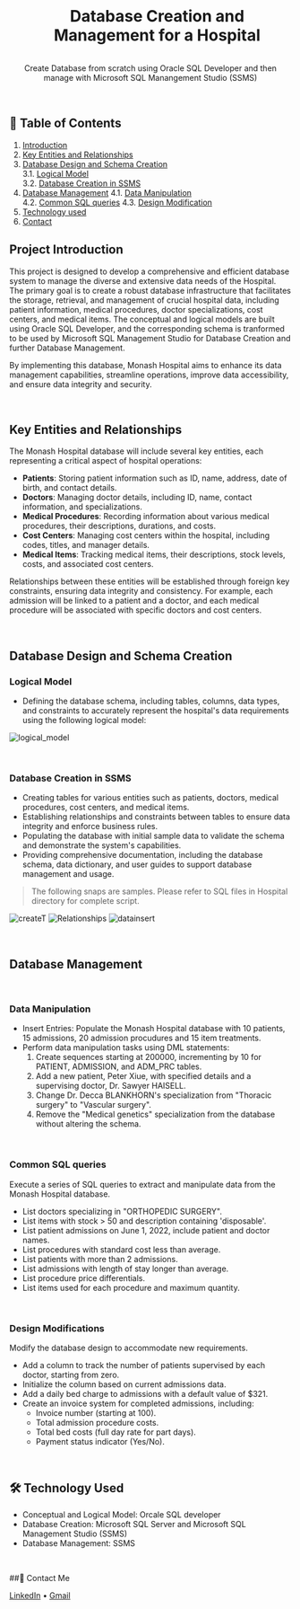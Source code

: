 <div align="center">
  <a href="#">
    <img src="">
  </a>

  <div id="user-content-toc">
    <ul>
      <summary><h1 style="display: inline-block;"> Database Creation and Management for a Hospital</h1></summary>
    </ul>
  </div>
  
  <p>Create Database from scratch using Oracle SQL Developer and then manage with Microsoft SQL Manangement Studio (SSMS)</p>
</div>
<br>

## 📝 Table of Contents
1. [Introduction](#introduction)
2. [Key Entities and Relationships](#relationship)
3. [Database Design and Schema Creation](#db-create)  
  3.1. [Logical Model](#logical-model)  
  3.2. [Database Creation in SSMS](#ssms-db)  
4. [Database Management](#db-manage)
  4.1. [Data Manipulation](#db-manipulation)  
  4.2. [Common SQL queries](#db-queries) 
  4.3. [Design Modification](#db-mod) 
5. [Technology used](#technology)
6. [Contact](#contact)


<a name="introduction"></a>
## Project Introduction

This project is designed to develop a comprehensive and efficient database system to manage the diverse and extensive data needs of the Hospital. The primary goal is to create a robust database infrastructure that facilitates the storage, retrieval, and management of crucial hospital data, including patient information, medical procedures, doctor specializations, cost centers, and medical items. The conceptual and logical models are built using Oracle SQL Developer, and the corresponding schema is tranformed to be used by Microsoft SQL Management Studio for Database Creation and further Database Management.

By implementing this database, Monash Hospital aims to enhance its data management capabilities, streamline operations, improve data accessibility, and ensure data integrity and security.

<br>

<a name="#relationship"></a>
## Key Entities and Relationships

The Monash Hospital database will include several key entities, each representing a critical aspect of hospital operations:

- **Patients**: Storing patient information such as ID, name, address, date of birth, and contact details.
- **Doctors**: Managing doctor details, including ID, name, contact information, and specializations.
- **Medical Procedures**: Recording information about various medical procedures, their descriptions, durations, and costs.
- **Cost Centers**: Managing cost centers within the hospital, including codes, titles, and manager details.
- **Medical Items**: Tracking medical items, their descriptions, stock levels, costs, and associated cost centers.

Relationships between these entities will be established through foreign key constraints, ensuring data integrity and consistency. For example, each admission will be linked to a patient and a doctor, and each medical procedure will be associated with specific doctors and cost centers.

<br>

<a name="db-create"></a>
## Database Design and Schema Creation

<a name="db-create"></a>
### Logical Model
- Defining the database schema, including tables, columns, data types, and constraints to accurately represent the hospital's data requirements using the following logical model:

![logical_model]()

<br>

<a name="ssms-db"></a>
### Database Creation in SSMS
- Creating tables for various entities such as patients, doctors, medical procedures, cost centers, and medical items.
- Establishing relationships and constraints between tables to ensure data integrity and enforce business rules.
- Populating the database with initial sample data to validate the schema and demonstrate the system's capabilities.
- Providing comprehensive documentation, including the database schema, data dictionary, and user guides to support database management and usage.

> The following snaps are samples. Please refer to SQL files in Hospital directory for complete script.

![createT]()
![Relationships]()
![datainsert]()

<br>

<a name="db-manage"></a>
## Database Management

<br>

<a name="db-manipulation"></a>
### Data Manipulation
- Insert Entries: Populate the Monash Hospital database with 10 patients, 15 admissions, 20 admission procudures and 15 item treatments.
- Perform data manipulation tasks using DML statements:
  1. Create sequences starting at 200000, incrementing by 10 for PATIENT, ADMISSION, and ADM_PRC tables.
  2. Add a new patient, Peter Xiue, with specified details and a supervising doctor, Dr. Sawyer HAISELL.
  3. Change Dr. Decca BLANKHORN's specialization from "Thoracic surgery" to "Vascular surgery".
  4. Remove the "Medical genetics" specialization from the database without altering the schema.

<br>

<a name="db-queries"></a>
### Common SQL queries
Execute a series of SQL queries to extract and manipulate data from the Monash Hospital database.
- List doctors specializing in "ORTHOPEDIC SURGERY".
- List items with stock > 50 and description containing 'disposable'.
- List patient admissions on June 1, 2022, include patient and doctor names.
- List procedures with standard cost less than average.
- List patients with more than 2 admissions.
- List admissions with length of stay longer than average.
- List procedure price differentials.
- List items used for each procedure and maximum quantity.

<br>

<a name="#db-mod"></a>
### Design Modifications
Modify the database design to accommodate new requirements.
- Add a column to track the number of patients supervised by each doctor, starting from zero.
- Initialize the column based on current admissions data.
- Add a daily bed charge to admissions with a default value of $321.
- Create an invoice system for completed admissions, including:
  - Invoice number (starting at 100).
  - Total admission procedure costs.
  - Total bed costs (full day rate for part days).
  - Payment status indicator (Yes/No).


<br>

<a name="technology"></a>
## 🛠️ Technology Used
- Conceptual and Logical Model: Orcale SQL developer
- Database Creation: Microsoft SQL Server and Microsoft SQL Management Studio (SSMS)
- Database Management: SSMS

<br>

<a name="contact"></a>
##📨 Contact Me

[LinkedIn](https://www.linkedin.com/in/iriswangau/) •
[Gmail](iriswang.mel@gmail.com)


